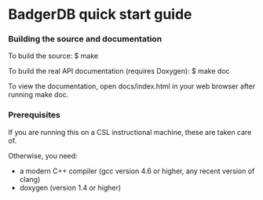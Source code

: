 
# BadgerDB quick start guide                                                   

### Building the source and documentation                                        

To build the source:
  $ make

To build the real API documentation (requires Doxygen):
  $ make doc

To view the documentation, open docs/index.html in your web browser after
running make doc.

### Prerequisites                                                                

If you are running this on a CSL instructional machine, these are taken care of.

Otherwise, you need:
 * a modern C++ compiler (gcc version 4.6 or higher, any recent version of clang)
 * doxygen (version 1.4 or higher)
